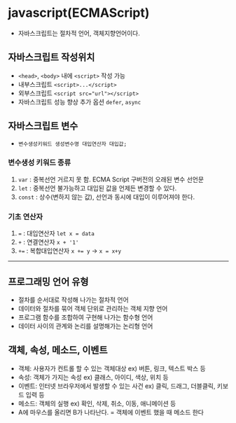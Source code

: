 # javascript(ECMAScript)
* 자바스크립트는 절차적 언어, 객체지향언어이다.
## 자바스크립트 작성위치
* `<head>`, `<body>` 내에 `<script>` 작성 가능
* 내부스크립트 `<script>...</script>`
* 외부스크립트 `<script src="url"></script>`
* 자바스크립트 성능 향상 추가 옵션 `defer`, `async`
## 자바스크립트 변수
* `변수생성키워드 생성변수명 대입연산자 대입값;`
### 변수생성 키워드 종류
1. `var` : 중복선언 거르지 못 함. ECMA Script 구버전의 오래된 변수 선언문
2. `let` : 중복선언 불가능하고 대입된 값을 언제든 변경할 수 있다.
3. `const` : 상수(변하지 않는 값), 선언과 동시에 대입이 이루어져야 한다.
### 기초 연산자
1. `=` : 대입연산자 `let x = data`
2. `+` : 연결연산자 `x + '1'`
3. `+=` : 복합대입연산자 `x += y` -> `x = x+y`
-------------------------------------------------------------


## 프로그래밍 언어 유형
* 절차를 순서대로 작성해 나가는 절차적 언어
* 데이터와 절차를 묶어 객체 단위로 관리하는 객체 지향 언어
* 프로그램 함수를 조합하여 구현해 나가는 함수형 언어
* 데이터 사이의 관계와 논리를 설명해가는 논리형 언어
## 객체, 속성, 메소드, 이벤트
* 객체: 사용자가 컨트롤 할 수 있는 객체대상 ex) 버튼, 링크, 텍스트 박스 등
* 속성: 객체가 가지는 속성 ex) 클래스, 아이디, 색상, 위치 등
* 이벤트: 인터넷 브라우저에서 발생할 수 있는 사건 ex) 클릭, 드래그, 더블클릭, 키보드 입력 등
* 메소드: 객체의 실행 ex) 확인, 삭제, 취소, 이동, 애니메이션 등
* A에 마우스를 올리면 B가 나타난다. = 객체에 이벤트 했을 때 메소드 한다
